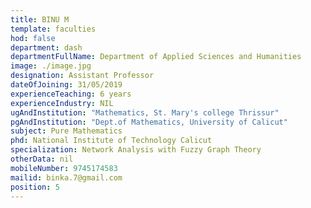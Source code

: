 ```yaml
---
title: BINU M
template: faculties
hod: false
department: dash
departmentFullName: Department of Applied Sciences and Humanities
image: ./image.jpg
designation: Assistant Professor
dateOfJoining: 31/05/2019
experienceTeaching: 6 years
experienceIndustry: NIL
ugAndInstitution: "Mathematics, St. Mary's college Thrissur"
pgAndInstitution: "Dept.of Mathematics, University of Calicut"
subject: Pure Mathematics
phd: National Institute of Technology Calicut
specialization: Network Analysis with Fuzzy Graph Theory
otherData: nil
mobileNumber: 9745174583
mailid: binka.7@gmail.com
position: 5
---
```

